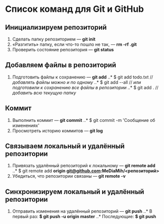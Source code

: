 # Список команд для Git и GitHub

## Инициализируем репозиторий

1. Сделать папку репозиторием — **git init**
2. «Разгитить» папку, если что-то пошло не так, — **rm -rf .git**
3. Проверить состояние репозитория — **git status**

## Добавляем файлы в репозиторий

1. Подготовить файлы к сохранению — **git add**
..* $ git add todo.txt // _добавлять файлы можно и по одному_
..* $ git add --all // _или подготовили к сохранению все файлы в репозитории_
..* $ git add . // _добавить всю текущую папку_

## Коммит

1. Выполнить коммит — __git commit__
..* $ git commit -m 'Сообщение об изменениях'
2. Просмотреть историю коммитов — __git log__

## Связываем локальный и удалённый репозитории

1. Привязать удалённый репозиторий к локальному — __git remote add__
..* $ git remote add **origin git@github.com:MeDiaMih/<репозиторий>**
2. Убедиться, что репозитории связаны — __git remote -v__


## Синхронизируем локальный и удалённый репозитории
1. Отправить изменения на удалённый репозиторий — **git push**
..* В первый раз: __$ git push -u origin master__
..* Последующие: __$ git push__